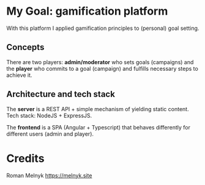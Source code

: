 # My Goal: gamification platform

With this platform I applied gamification principles to (personal) goal setting.



## Concepts

There are two players: **admin/moderator** who sets goals (campaigns) and the **player** who commits to a goal (campaign) and fulfills necessary steps to achieve it.



## Architecture and tech stack

The **server** is a REST API + simple mechanism of yielding static content. Tech stack: NodeJS + ExpressJS.

The **frontend** is a SPA (Angular + Typescript) that behaves differently for different users (admin and player).



# Credits

Roman Melnyk <https://melnyk.site>

